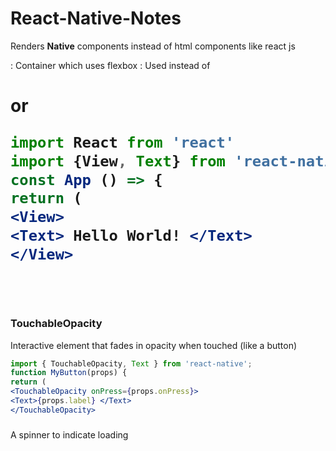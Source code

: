 # React-Native-Notes
Renders **Native** components instead of html components like react js <br>

**<View>**: Container which uses flexbox
**<Text>**: Used instead of <h1> or <p>
```jsx
import React from 'react'
import {View, Text} from 'react-native
const App () => {
return (
<View>
<Text> Hello World! </Text>
</View>
```
<br>

### TouchableOpacity
Interactive element that fades in opacity when touched (like a button)

```jsx
import { TouchableOpacity, Text } from 'react-native';
function MyButton(props) {
return (
<TouchableOpacity onPress={props.onPress}>
<Text>{props.label} </Text>
</TouchableOpacity>
```

### <ActivityIndicator>
A spinner to indicate loading

